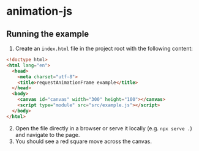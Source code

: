 # animation-js

## Running the example

1. Create an `index.html` file in the project root with the following content:

```html
<!doctype html>
<html lang="en">
  <head>
    <meta charset="utf-8">
    <title>requestAnimationFrame example</title>
  </head>
  <body>
    <canvas id="canvas" width="300" height="100"></canvas>
    <script type="module" src="src/example.js"></script>
  </body>
</html>
```

2. Open the file directly in a browser or serve it locally (e.g. `npx serve .`) and navigate to the page.
3. You should see a red square move across the canvas.
